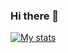 ### Hi there 👋
​[![My stats](https://github-readme-stats.vercel.app/api?username=celishere​?username=celishere)](https://github.com/celishere)

